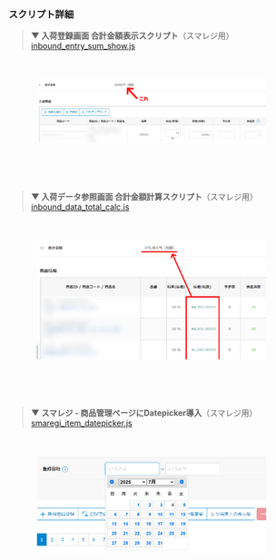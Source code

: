 ### スクリプト詳細

> **▼ 入荷登録画面 合計金額表示スクリプト**（スマレジ用）  
> [inbound_entry_sum_show.js](inbound_entry_sum_show.js)
<div align="center" style="margin:50px;"><img src="img/2025-07-04_18h10_02.png" width="500"></div>  
<br>

> **▼ 入荷データ参照画面 合計金額計算スクリプト**（スマレジ用）  
> [inbound_data_total_calc.js](inbound_data_total_calc.js)
<div align="center" style="margin:50px;"><img src="img/2025-07-04_18h48_28.png" width="500"></div> 
<br>

> **▼ スマレジ - 商品管理ページにDatepicker導入**（スマレジ用）  
> [smaregi_item_datepicker.js](smaregi_item_datepicker.js)
<div align="center" style="margin:50px;"><img src="img/2025-07-04_18h34_44.png" width="500"></div>  
<br>
